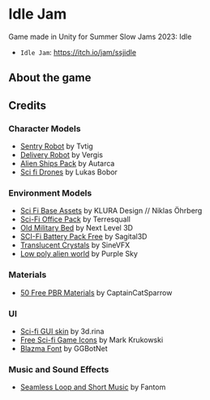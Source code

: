# Idle Jam
Game made in Unity for Summer Slow Jams 2023: Idle

- `Idle Jam`: https://itch.io/jam/ssjidle

## About the game


## Credits

### Character Models
- [Sentry Robot](https://assetstore.unity.com/packages/3d/characters/robots/sentry-robot-222899) by Tvtig
- [Delivery Robot](https://assetstore.unity.com/packages/3d/characters/robots/delivery-robot-185414) by Vergis
- [Alien Ships Pack](https://assetstore.unity.com/packages/3d/vehicles/space/alien-ships-pack-131137) by Autarca
- [Sci fi Drones](https://assetstore.unity.com/packages/3d/characters/robots/sci-fi-drones-90326) by Lukas Bobor

### Environment Models
- [Sci Fi Base Assets](https://assetstore.unity.com/packages/3d/environments/sci-fi/sci-fi-base-assets-free-demo-pack-131284) by KLURA Design // Niklas Öhrberg
- [Sci-Fi Office Pack](https://assetstore.unity.com/packages/3d/environments/sci-fi/free-sci-fi-office-pack-195067) by Terresquall
- [Old Military Bed](https://assetstore.unity.com/packages/3d/props/interior/old-military-bed-40205) by Next Level 3D
- [SCI-Fi Battery Pack Free](https://assetstore.unity.com/packages/3d/environments/sci-fi/sci-fi-battery-pack-free-19738) by Sagital3D
- [Translucent Crystals](https://assetstore.unity.com/packages/3d/environments/fantasy/translucent-crystals-106274) by SineVFX
- [Low poly alien world](https://assetstore.unity.com/packages/3d/environments/low-poly-alien-world-132329#content) by Purple Sky

### Materials
- [50 Free PBR Materials](https://assetstore.unity.com/packages/2d/textures-materials/50-free-pbr-materials-242760) by CaptainCatSparrow

### UI
- [Sci-fi GUI skin](https://assetstore.unity.com/packages/2d/gui/sci-fi-gui-skin-15606) by 3d.rina
- [Free Sci-fi Game Icons](https://krukowski.itch.io/free-sci-fi-game-icons) by Mark Krukowski
- [Blazma Font](https://ggbot.itch.io/blazma-font) by GGBotNet

### Music and Sound Effects
- [Seamless Loop and Short Music](https://assetstore.unity.com/packages/audio/music/seamless-loop-and-short-music-107732) by Fantom